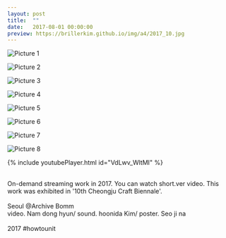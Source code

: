 ```yaml
---
layout: post
title:  ""
date:   2017-08-01 00:00:00
preview: https://brillerkim.github.io/img/a4/2017_10.jpg
---
```


![Picture 1](https://brillerkim.github.io/img/a4/2017_1.png)

![Picture 2](https://brillerkim.github.io/img/a4/2017_2.png)

![Picture 3](https://brillerkim.github.io/img/a4/2017_3.png)

![Picture 4](https://brillerkim.github.io/img/a4/2017_4.png)

![Picture 5](https://brillerkim.github.io/img/a4/2017_5.png)

![Picture 6](https://brillerkim.github.io/img/a4/2017_6.png)

![Picture 7](https://brillerkim.github.io/img/a4/2017_7.jpg)

![Picture 8](https://brillerkim.github.io/img/a4/2017_8.jpg)



{% include youtubePlayer.html id="VdLwv_WltMI" %}



<br>
On-demand streaming work in 2017. You can watch short.ver video. This work was exhibited in '10th Cheongju Craft Biennale'.
<br>



<br>
Seoul @Archive Bomm
<br>
video. Nam dong hyun/ sound. hoonida Kim/ poster. Seo ji na<br>
<br>
2017 #howtounit 
